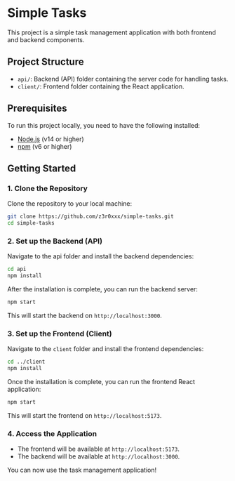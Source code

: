 # Simple Tasks

This project is a simple task management application with both frontend and backend components.

## Project Structure

- `api/`: Backend (API) folder containing the server code for handling tasks.
- `client/`: Frontend folder containing the React application.

## Prerequisites

To run this project locally, you need to have the following installed:

- [Node.js](https://nodejs.org/) (v14 or higher)
- [npm](https://www.npmjs.com/) (v6 or higher)

## Getting Started

### 1. Clone the Repository

Clone the repository to your local machine:

```bash
git clone https://github.com/z3r0xxx/simple-tasks.git
cd simple-tasks
```

### 2. Set up the Backend (API)

Navigate to the api folder and install the backend dependencies:

```bash
cd api
npm install
```

After the installation is complete, you can run the backend server:

```bash
npm start
```

This will start the backend on `http://localhost:3000`.

### 3. Set up the Frontend (Client)

Navigate to the `client` folder and install the frontend dependencies:

```bash
cd ../client
npm install
```

Once the installation is complete, you can run the frontend React application:

```bash
npm start
```

This will start the frontend on `http://localhost:5173`.

### 4. Access the Application

- The frontend will be available at `http://localhost:5173`.
- The backend will be available at `http://localhost:3000`.

You can now use the task management application!